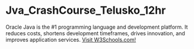 # Jva_CrashCourse_Telusko_12hr
Oracle Java is the #1 programming language and development platform. It reduces costs, shortens development timeframes, drives innovation, and improves application services.
<a href="https://youtu.be/BGTx91t8q50">Visit W3Schools.com!</a>
